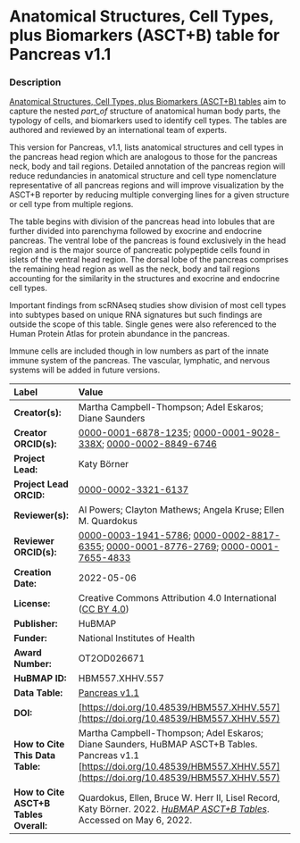 # Anatomical Structures, Cell Types, plus Biomarkers (ASCT+B) table for Pancreas v1.1

### Description
[Anatomical Structures, Cell Types, plus Biomarkers (ASCT+B) tables](https://humanatlas.io/asctb-tables) aim to capture the nested *part_of* structure of anatomical human body parts, the typology of cells, and biomarkers used to identify cell types. The tables are authored and reviewed by an international team of experts. 

This version for Pancreas, v1.1, lists anatomical structures and cell types in the pancreas head region which are analogous to those for the pancreas neck, body and tail regions. Detailed annotation of the pancreas region will reduce redundancies in anatomical structure and cell type nomenclature representative of all pancreas regions and will improve visualization by the ASCT+B reporter by reducing multiple converging lines for a given structure or cell type from multiple regions.

The table begins with division of the pancreas head into lobules that are further divided into parenchyma followed by exocrine and endocrine pancreas. The ventral lobe of the pancreas is found exclusively in the head region and is the major source of pancreatic polypeptide cells found in islets of the ventral head region. The dorsal lobe of the pancreas comprises the remaining head region as well as the neck, body and tail regions accounting for the similarity in the structures and exocrine and endocrine cell types.   

Important findings from scRNAseq studies show division of most cell types into subtypes based on unique RNA signatures but such findings are outside the scope of this table. Single genes were also referenced to the Human Protein Atlas for protein abundance in the pancreas.

Immune cells are included though in low numbers as part of the innate immune system of the pancreas. The vascular, lymphatic, and nervous systems will be added in future versions.  


| Label | Value |
| :------------- |:-------------|
| **Creator(s):** | Martha Campbell-Thompson; Adel Eskaros; Diane Saunders |
| **Creator ORCID(s):** | [0000-0001-6878-1235](https://orcid.org/0000-0001-6878-1235); [0000-0001-9028-338X](https://orcid.org/0000-0001-9028-338X); [0000-0002-8849-6746](https://orcid.org/0000-0002-8849-6746) |
| **Project Lead:** | Katy B&ouml;rner |
| **Project Lead ORCID:** | [0000-0002-3321-6137](https://orcid.org/0000-0002-3321-6137) |
| **Reviewer(s):** | Al Powers; Clayton Mathews; Angela Kruse; Ellen M. Quardokus  |
| **Reviewer ORCID(s):** |[0000-0003-1941-5786](https://orcid.org/0000-0003-1941-5786); [0000-0002-8817-6355](https://orcid.org/0000-0002-8817-6355); [0000-0001-8776-2769](https://orcid.org/0000-0001-8776-2769); [0000-0001-7655-4833](https://orcid.org/0000-0001-7655-4833) |
| **Creation Date:** | 2022-05-06 |
| **License:** | Creative Commons Attribution 4.0 International ([CC BY 4.0](https://creativecommons.org/licenses/by/4.0/)) |
| **Publisher:** | HuBMAP |
| **Funder:** | National Institutes of Health |
| **Award Number:** | OT2OD026671 |
| **HuBMAP ID:** | HBM557.XHHV.557 |
| **Data Table:** | [Pancreas v1.1](https://cdn.humanatlas.io/hra-releases/v1.2/asct-b/ASCT-B_VH_Pancreas.csv) |
| **DOI:** |[https://doi.org/10.48539/HBM557.XHHV.557](https://doi.org/10.48539/HBM557.XHHV.557) |
| **How to Cite This Data Table:** | Martha Campbell-Thompson; Adel Eskaros; Diane Saunders, HuBMAP ASCT+B Tables. Pancreas v1.1 [https://doi.org/10.48539/HBM557.XHHV.557](https://doi.org/10.48539/HBM557.XHHV.557) |
| **How to Cite ASCT+B Tables Overall:** | Quardokus, Ellen, Bruce W. Herr II, Lisel Record, Katy B&ouml;rner. 2022. [*HuBMAP ASCT+B Tables*](https://humanatlas.io/asctb-tables). Accessed on May 6, 2022. |
